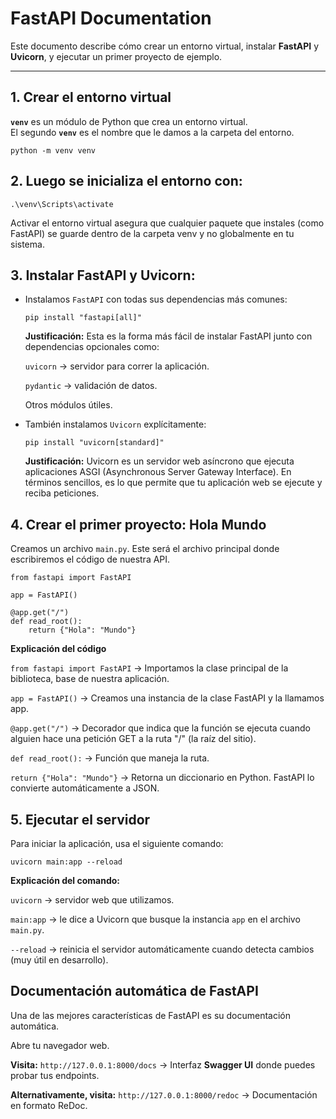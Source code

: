 # FastAPI Documentation

Este documento describe cómo crear un entorno virtual, instalar **FastAPI** y **Uvicorn**, y ejecutar un primer proyecto de ejemplo.

---

## 1. Crear el entorno virtual

**`venv`** es un módulo de Python que crea un entorno virtual.  
El segundo **`venv`** es el nombre que le damos a la carpeta del entorno.

```
python -m venv venv
```

## 2. Luego se inicializa el entorno con:

```
.\venv\Scripts\activate
```
Activar el entorno virtual asegura que cualquier paquete que instales (como FastAPI) se guarde dentro de la carpeta venv y no globalmente en tu sistema.

## 3. Instalar FastAPI y Uvicorn:
- Instalamos `FastAPI` con todas sus dependencias más comunes:
     ```
     pip install "fastapi[all]"
     ```
     
    **Justificación:**
    Esta es la forma más fácil de instalar FastAPI junto con dependencias opcionales como:
    
    `uvicorn` → servidor para correr la aplicación.
    
    `pydantic` → validación de datos.
    
     Otros módulos útiles.
- También instalamos `Uvicorn` explícitamente:
    ```
    pip install "uvicorn[standard]"
    ```
    **Justificación:**
    Uvicorn es un servidor web asíncrono que ejecuta aplicaciones ASGI (Asynchronous Server Gateway Interface).
    En términos sencillos, es lo que permite que tu aplicación web se ejecute y reciba peticiones.
  
## 4. Crear el primer proyecto: **Hola Mundo**

Creamos un archivo `main.py`.
Este será el archivo principal donde escribiremos el código de nuestra API.
```
from fastapi import FastAPI

app = FastAPI()

@app.get("/")
def read_root():
    return {"Hola": "Mundo"}
```
**Explicación del código**

`from fastapi import FastAPI` → Importamos la clase principal de la biblioteca, base de nuestra aplicación.

`app = FastAPI()` → Creamos una instancia de la clase FastAPI y la llamamos app.

`@app.get("/")` → Decorador que indica que la función se ejecuta cuando alguien hace una petición GET a la ruta "/" (la raíz del sitio).

`def read_root():` → Función que maneja la ruta.

`return {"Hola": "Mundo"}` → Retorna un diccionario en Python. FastAPI lo convierte automáticamente a JSON.

## 5. Ejecutar el servidor
Para iniciar la aplicación, usa el siguiente comando:

```
uvicorn main:app --reload
```
**Explicación del comando:**

`uvicorn` → servidor web que utilizamos.

`main:app` → le dice a Uvicorn que busque la instancia `app` en el archivo `main.py`.

`--reload` → reinicia el servidor automáticamente cuando detecta cambios (muy útil en desarrollo).

## **Documentación automática de FastAPI**
Una de las mejores características de FastAPI es su documentación automática.

Abre tu navegador web.

**Visita:** `http://127.0.0.1:8000/docs` → Interfaz **Swagger UI** donde puedes probar tus endpoints.

**Alternativamente, visita:** `http://127.0.0.1:8000/redoc` → Documentación en formato ReDoc.

